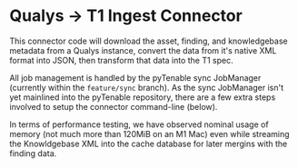 # Qualys -> T1 Ingest Connector

This connector code will download the asset, finding, and knowledgebase metadata from
a Qualys instance, convert the data from it's native XML format into JSON, then
transform that data into the T1 spec.

All job management is handled by the pyTenable sync JobManager (currently within the 
`feature/sync` branch).  As the sync JobManager isn't yet mainlined into the pyTenable
repository, there are a few extra steps involved to setup the connector command-line
(below).

In terms of performance testing, we have observed nominal usage of memory (not much more
than 120MiB on an M1 Mac) even while streaming the Knowldgebase XML into the cache database
for later mergins with the finding data.
